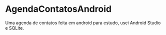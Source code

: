 # AgendaContatosAndroid
Uma agenda de contatos feita em android para estudo, usei Android Studio e SQLite.

